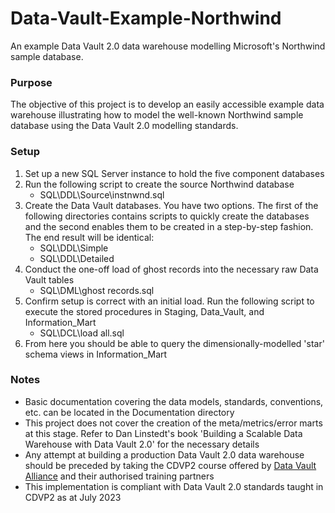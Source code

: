 # Data-Vault-Example-Northwind

An example Data Vault 2.0 data warehouse modelling Microsoft's Northwind sample database.


### Purpose

The objective of this project is to develop an easily accessible example data warehouse illustrating how to model the well-known Northwind sample database using the Data Vault 2.0 modelling standards.


### Setup

1. Set up a new SQL Server instance to hold the five component databases
2. Run the following script to create the source Northwind database
	* SQL\DDL\Source\instnwnd.sql
3. Create the Data Vault databases. You have two options. The first of the following directories contains scripts to quickly create the databases and the second enables them to be created in a step-by-step fashion. The end result will be identical:
	* SQL\DDL\Simple  
	* SQL\DDL\Detailed  
4. Conduct the one-off load of ghost records into the necessary raw Data Vault tables
	* SQL\DML\ghost records.sql
5. Confirm setup is correct with an initial load. Run the following script to execute the stored procedures in Staging, Data_Vault, and Information_Mart
	* SQL\DCL\load all.sql
6. From here you should be able to query the dimensionally-modelled 'star' schema views in Information_Mart


### Notes

- Basic documentation covering the data models, standards, conventions, etc. can be located in the Documentation directory
- This project does not cover the creation of the meta/metrics/error marts at this stage. Refer to Dan Linstedt's book 'Building a Scalable Data Warehouse with Data Vault 2.0' for the necessary details
- Any attempt at building a production Data Vault 2.0 data warehouse should be preceded by taking the CDVP2 course offered by [Data Vault Alliance](https://datavaultalliance.com/) and their authorised training partners
- This implementation is compliant with Data Vault 2.0 standards taught in CDVP2 as at July 2023